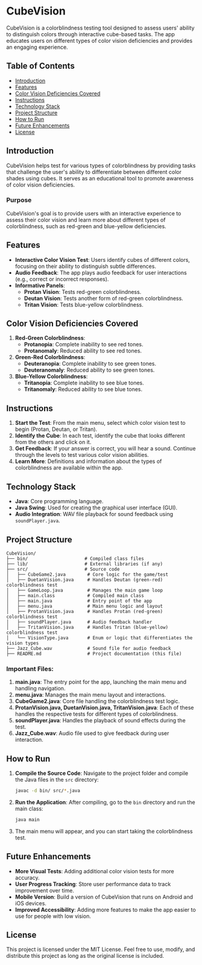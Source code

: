 # **CubeVision**

CubeVision is a colorblindness testing tool designed to assess users' ability to distinguish colors through interactive cube-based tasks. The app educates users on different types of color vision deficiencies and provides an engaging experience.

## **Table of Contents**

- [Introduction](#introduction)
- [Features](#features)
- [Color Vision Deficiencies Covered](#color-vision-deficiencies-covered)
- [Instructions](#instructions)
- [Technology Stack](#technology-stack)
- [Project Structure](#project-structure)
- [How to Run](#how-to-run)
- [Future Enhancements](#future-enhancements)
- [License](#license)

## **Introduction**

CubeVision helps test for various types of colorblindness by providing tasks that challenge the user's ability to differentiate between different color shades using cubes. It serves as an educational tool to promote awareness of color vision deficiencies.

### **Purpose**

CubeVision's goal is to provide users with an interactive experience to assess their color vision and learn more about different types of colorblindness, such as red-green and blue-yellow deficiencies.

## **Features**

- **Interactive Color Vision Test**: Users identify cubes of different colors, focusing on their ability to distinguish subtle differences.
- **Audio Feedback**: The app plays audio feedback for user interactions (e.g., correct or incorrect responses).
- **Informative Panels**:
  - **Protan Vision**: Tests red-green colorblindness.
  - **Deutan Vision**: Tests another form of red-green colorblindness.
  - **Tritan Vision**: Tests blue-yellow colorblindness.

## **Color Vision Deficiencies Covered**

1. **Red-Green Colorblindness**:
   - **Protanopia**: Complete inability to see red tones.
   - **Protanomaly**: Reduced ability to see red tones.
2. **Green-Red Colorblindness**:
   - **Deuteranopia**: Complete inability to see green tones.
   - **Deuteranomaly**: Reduced ability to see green tones.
3. **Blue-Yellow Colorblindness**:
   - **Tritanopia**: Complete inability to see blue tones.
   - **Tritanomaly**: Reduced ability to see blue tones.

## **Instructions**

1. **Start the Test**: From the main menu, select which color vision test to begin (Protan, Deutan, or Tritan).
2. **Identify the Cube**: In each test, identify the cube that looks different from the others and click on it.
3. **Get Feedback**: If your answer is correct, you will hear a sound. Continue through the levels to test various color vision abilities.
4. **Learn More**: Definitions and information about the types of colorblindness are available within the app.

## **Technology Stack**

- **Java**: Core programming language.
- **Java Swing**: Used for creating the graphical user interface (GUI).
- **Audio Integration**: WAV file playback for sound feedback using `soundPlayer.java`.

## **Project Structure**

```
CubeVision/
├── bin/                     # Compiled class files
├── lib/                     # External libraries (if any)
├── src/                     # Source code
│   ├── CubeGame2.java        # Core logic for the game/test
│   ├── DuetanVision.java     # Handles Deutan (green-red) colorblindness test
│   ├── GameLoop.java         # Manages the main game loop
│   ├── main.class            # Compiled main class
│   ├── main.java             # Entry point of the app
│   ├── menu.java             # Main menu logic and layout
│   ├── ProtanVision.java     # Handles Protan (red-green) colorblindness test
│   ├── soundPlayer.java      # Audio feedback handler
│   ├── TritanVision.java     # Handles Tritan (blue-yellow) colorblindness test
│   └── VisionType.java       # Enum or logic that differentiates the vision types
├── Jazz_Cube.wav             # Sound file for audio feedback
├── README.md                 # Project documentation (this file)
```

### **Important Files**:

1. **main.java**: The entry point for the app, launching the main menu and handling navigation.
2. **menu.java**: Manages the main menu layout and interactions.
3. **CubeGame2.java**: Core file handling the colorblindness test logic.
4. **ProtanVision.java, DuetanVision.java, TritanVision.java**: Each of these handles the respective tests for different types of colorblindness.
5. **soundPlayer.java**: Handles the playback of sound effects during the test.
6. **Jazz_Cube.wav**: Audio file used to give feedback during user interaction.

## **How to Run**

1. **Compile the Source Code**: 
   Navigate to the project folder and compile the Java files in the `src` directory:
   ```bash
   javac -d bin/ src/*.java
   ```

2. **Run the Application**: 
   After compiling, go to the `bin` directory and run the main class:
   ```bash
   java main
   ```

3. The main menu will appear, and you can start taking the colorblindness test.

## **Future Enhancements**

- **More Visual Tests**: Adding additional color vision tests for more accuracy.
- **User Progress Tracking**: Store user performance data to track improvement over time.
- **Mobile Version**: Build a version of CubeVision that runs on Android and iOS devices.
- **Improved Accessibility**: Adding more features to make the app easier to use for people with low vision.

## **License**

This project is licensed under the MIT License. Feel free to use, modify, and distribute this project as long as the original license is included.
